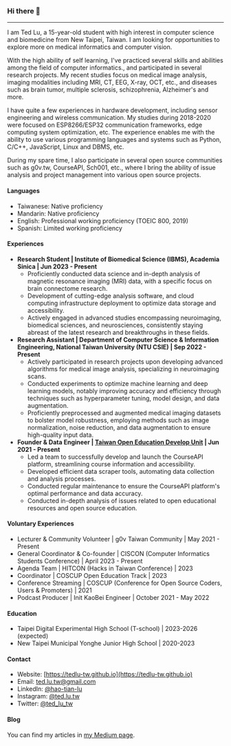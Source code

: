### Hi there 👋
---
I am Ted Lu, a 15-year-old student with high interest in computer science and biomedicine from New Taipei, Taiwan. I am looking for opportunities to explore more on medical informatics and computer vision.

With the high ability of self learning, I've practiced several skills and abilities among the field of computer informatics., and participated in several research projects. My recent studies focus on medical image analysis, imaging modalities including MRI, CT, EEG, X-ray, OCT, etc., and diseases such as brain tumor, multiple sclerosis, schizophrenia, Alzheimer's and more.

I have quite a few experiences in hardware development, including sensor engineering and wireless communication. My studies during 2018-2020 were focused on ESP8266/ESP32 communication frameworks, edge computing system optimization, etc. The experience enables me with the ability to use various programming languages and systems such as Python, C/C++, JavaScript, Linux and DBMS, etc.

During my spare time, I also participate in several open source communities such as g0v.tw, CourseAPI, Sch001, etc., where I bring the ability of issue analysis and project management into various open source projects.

#### Languages

- Taiwanese: Native proficiency
- Mandarin: Native proficiency
- English: Professional working proficiency (TOEIC 800, 2019)
- Spanish: Limited working proficiency

#### Experiences

- **Research Student | Institute of Biomedical Science (IBMS), Academia Sinica | Jun 2023 - Present**
    - Proficiently conducted data science and in-depth analysis of magnetic resonance imaging (MRI) data, with a specific focus on brain connectome research.
    - Development of cutting-edge analysis software, and cloud computing infrastructure deployment to optimize data storage and accessibility.
    - Actively engaged in advanced studies encompassing neuroimaging, biomedical sciences, and neurosciences, consistently staying abreast of the latest research and breakthroughs in these fields.
- **Research Assistant | Department of Computer Science & Information Engineering, National Taiwan University (NTU CSIE) | Sep 2022 - Present**
    - Actively participated in research projects upon developing advanced algorithms for medical image analysis, specializing in neuroimaging scans. 
    -  Conducted experiments to optimize machine learning and deep learning models, notably improving accuracy and efficiency through techniques such as hyperparameter tuning, model design, and data augmentation. 
    - Proficiently preprocessed and augmented medical imaging datasets to bolster model robustness, employing methods such as image normalization, noise reduction, and data augmentation to ensure high-quality input data. 
- **Founder & Data Engineer | [Taiwan Open Education Develop Unit](https://toedu.g0v.tw) | Jun 2021 - Present**
    - Led a team to successfully develop and launch the CourseAPI platform, streamlining course information and accessibility.
    - Developed efficient data scraper tools, automating data collection and analysis processes.
    - Conducted regular maintenance to ensure the CourseAPI platform's optimal performance and data accuracy.
    - Conducted in-depth analysis of issues related to open educational resources and open source education.
 
#### Voluntary Experiences

- Lecturer & Community Volunteer | g0v Taiwan Community | May 2021 - Present
- General Coordinator & Co-founder | CISCON (Computer Informatics Students Conference) | April 2023 - Present
- Agenda Team | HITCON (Hacks in Taiwan Conference) | 2023
- Coordinator | COSCUP Open Education Track | 2023
- Conference Streaming | COSCUP (Conference for Open Source Coders, Users & Promoters) | 2021
- Podcast Producer | Init KaoBei Engineer | October 2021 - May 2022

#### Education

- Taipei Digital Experimental High School (T-school) | 2023-2026 (expected)
- New Taipei Municipal Yonghe Junior High School | 2020-2023

#### Contact

- Website: [https://tedlu-tw.github.io](https://tedlu-tw.github.io)
- Email: [ted.lu.tw@gmail.com](mailto:ted.lu.tw@gmail.com)
- LinkedIn: [@hao-tian-lu](https://www.linkedin.com/in/hao-tian-lu/)
- Instagram: [@ted.lu.tw](https://instagram.com/ted.lu.tw)
- Twitter: [@ted_lu_tw](https://twitter.com/ted_lu_tw)

#### Blog
You can find my articles in [my Medium page](https://ted-lu.medium.com/). 
